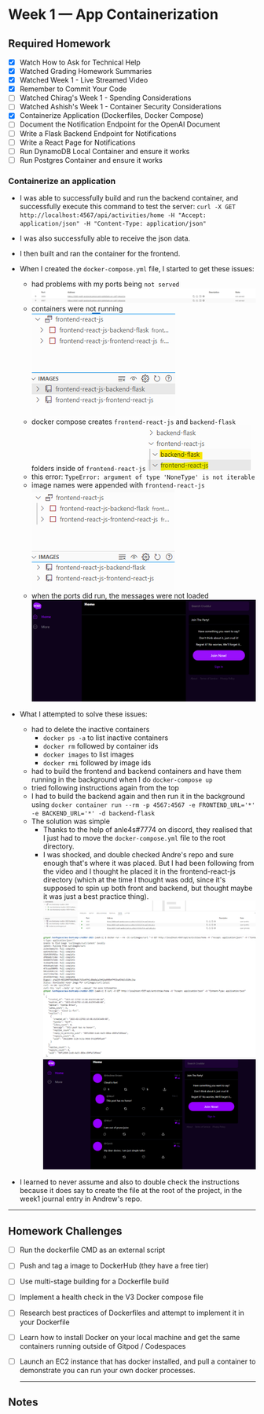 # Week 1 — App Containerization

## Required Homework

- [x] Watch How to Ask for Technical Help
- [x] Watched Grading Homework Summaries
- [x] Watched Week 1 - Live Streamed Video
- [x] Remember to Commit Your Code
- [ ] Watched Chirag's Week 1 - Spending Considerations
- [ ] Watched Ashish's Week 1 - Container Security Considerations
- [x] Containerize Application (Dockerfiles, Docker Compose)
- [ ] Document the Notification Endpoint for the OpenAI Document
- [ ] Write a Flask Backend Endpoint for Notifications
- [ ] Write a React Page for Notifications
- [ ] Run DynamoDB Local Container and ensure it works
- [ ] Run Postgres Container and ensure it works

### Containerize an application

- I was able to successfully build and run the backend container, and successfully execute this command to test the server: `curl -X GET http://localhost:4567/api/activities/home -H "Accept: application/json" -H "Content-Type: application/json"`
- I was also successfully able to receive the json data.
- I then built and ran the container for the frontend.
- When I created the `docker-compose.yml` file, I started to get these issues:
  - had problems with my ports being `not served`
    ![Ports not served](assets/week1/ports-not-served.png)
  - containers were not running
    ![Containers not running](assets/week1/containers-not-running.png)
  - docker compose creates `frontend-react-js` and `backend-flask` folders inside of `frontend-react-js`
    ![Extra folders created](assets/week1/exra-folders-created.png)
  - this error: `TypeError: argument of type 'NoneType' is not iterable`
  - image names were appended with `frontend-react-js`
    ![Appended names](assets/week1/names-appended-with-frontendjs-react-js.png)
  - when the ports did run, the messages were not loaded
    ![Appended names](assets/week1/compose-issue.png)
- What I attempted to solve these issues:

  - had to delete the inactive containers
    - `docker ps -a` to list inactive containers
    - `docker rm` followed by container ids
    - `docker images` to list images
    - `docker rmi` followed by image ids
  - had to build the frontend and backend containers and have them running in the background when I do `docker-compose up`
  - tried following instructions again from the top
  - I had to build the backend again and then run it in the background using `docker container run --rm -p 4567:4567 -e FRONTEND_URL='*' -e BACKEND_URL='*' -d backend-flask`
  - The solution was simple
    - Thanks to the help of anle4s#7774 on discord, they realised that I just had to move the `docker-compose.yml` file to the root directory.
    - I was shocked, and double checked Andre's repo and sure enough that's where it was placed. But I had been following from the video and I thought he placed it in the frontend-react-js directory (which at the time I thought was odd, since it's supposed to spin up both front and backend, but thought maybe it was just a best practice thing).
      ![Containers running, ports served](assets/week1/containers-ports-running.png)
      ![Server test success](assets/week1/curl-success.png)
      ![Frontend loads messagaes fine](assets/week1/frontend-working.png)

- I learned to never assume and also to double check the instructions because it does say to create the file at the root of the project, in the week1 journal entry in Andrew's repo.

---

## Homework Challenges

- [ ] Run the dockerfile CMD as an external script
- [ ] Push and tag a image to DockerHub (they have a free tier)
- [ ] Use multi-stage building for a Dockerfile build
- [ ] Implement a health check in the V3 Docker compose file
- [ ] Research best practices of Dockerfiles and attempt to implement it in your Dockerfile
- [ ] Learn how to install Docker on your local machine and get the same containers running outside of Gitpod / Codespaces
- [ ] Launch an EC2 instance that has docker installed, and pull a container to demonstrate you can run your own docker processes.

  ***

## Notes
